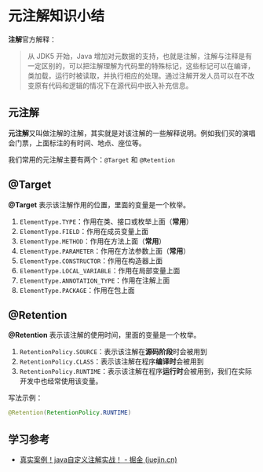 # 元注解知识小结

**注解**官方解释：

>从 JDK5 开始，Java 增加对元数据的支持，也就是注解，注解与注释是有一定区别的，可以把注解理解为代码里的特殊标记，这些标记可以在编译，类加载，运行时被读取，并执行相应的处理。通过注解开发人员可以在不改变原有代码和逻辑的情况下在源代码中嵌入补充信息。

## 元注解

**元注解**又叫做注解的注解，其实就是对该注解的一些解释说明。例如我们买的演唱会门票，上面标注的有时间、地点、座位等。

我们常用的元注解主要有两个：`@Target` 和 `@Retention`



## @Target

**@Target** 表示该注解作用的位置，里面的变量是一个枚举。

1. `ElementType.TYPE`：作用在类、接口或枚举上面（**常用**）
2. `ElementType.FIELD`：作用在成员变量上面
3. `ElementType.METHOD`：作用在方法上面（**常用**）
4. `ElementType.PARAMETER`：作用在方法参数上面（**常用**）
5. `ElementType.CONSTRUCTOR`：作用在构造器上面
6. `ElementType.LOCAL_VARIABLE`：作用在局部变量上面
7. `ElementType.ANNOTATION_TYPE`：作用在注解上面
8. `ElementType.PACKAGE`：作用在包上面



## @Retention

**@Retention** 表示该注解的使用时间，里面的变量是一个枚举。

1. `RetentionPolicy.SOURCE`：表示该注解在**源码阶段**时会被用到
2. `RetentionPolicy.CLASS`：表示该注解在程序**编译时**会被用到
3. `RetentionPolicy.RUNTIME`：表示该注解在程序**运行时**会被用到，我们在实际开发中也经常使用该变量。

写法示例：

```java
@Retention(RetentionPolicy.RUNTIME)
```



## 学习参考

- [真实案例！java自定义注解实战！ - 掘金 (juejin.cn)](https://juejin.cn/post/7203619079344226365)